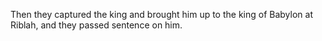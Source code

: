 Then they captured the king and brought him up to the king of Babylon at Riblah, and they passed sentence on him.
